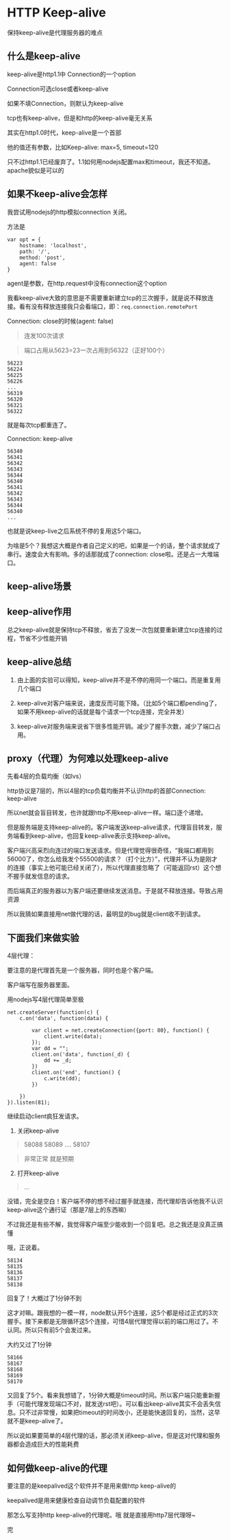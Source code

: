 HTTP Keep-alive
=============

保持keep-alive是代理服务器的难点

什么是keep-alive
-----------
keep-alive是http1.1中 Connection的一个option

Connection可选close或者keep-alive

如果不填Connection，则默认为keep-alive

tcp也有keep-alive，但是和http的keep-alive毫无关系

其实在http1.0时代，keep-alive是一个首部

他的值还有参数，比如Keep-alive: max=5, timeout=120

只不过http1.1已经废弃了。1.1如何用nodejs配置max和timeout，我还不知道。apache貌似是可以的

如果不keep-alive会怎样
-----
我尝试用nodejs的http模拟connection 关闭。

方法是

	var opt = {
		hostname: 'localhost',
		path: '/',
		method: 'post',
		agent: false	
	}

agent是参数，在http.request中没有connection这个option

我看keep-alive大致的意思是不需要重新建立tcp的三次握手，就是说不释放连接。看有没有释放连接我只会看端口，即：`req.connection.remotePort`

Connection: close的时候(agent: false)

 > 连发100次请求

 > 端口占用从5623=23一次占用到56322（正好100个）
	
	56223
	56224
	56225
	56226
	...
	56319
	56320
	56321
	56322


就是每次tcp都重连了。

Connection: keep-alive

	56340
	56341
	56342
	56343
	56344
	56340
	56341
	56342
	56343
	56344
	56340
	...

也就是说keep-live之后系统不停的复用这5个端口。

为啥是5个？我想这大概是作者自己定义的吧，如果是一个的话，整个请求就成了串行。速度会大有影响。多的话那就成了connection: close啦。还是占一大堆端口。

keep-alive场景
----

keep-alive作用
--------
总之keep-alive就是保持tcp不释放，省去了没发一次包就要重新建立tcp连接的过程，节省不少性能开销

keep-alive总结
-----
1. 由上面的实验可以得知，keep-alive并不是不停的用同一个端口。而是重复用几个端口

2. keep-alive对客户端来说，速度反而可能下降。（比如5个端口都pending了，如果不用keep-alive的话就是每个请求一个tcp连接，完全并发）

3. keep-alive对服务端来说省下很多性能开销。减少了握手次数，减少了端口占用。

proxy（代理）为何难以处理keep-alive
-------------------
先看4层的负载均衡（如lvs）

http协议是7层的，所以4层的tcp负载均衡并不认识http的首部Connection: keep-alive

所以net就会盲目转发，也许就跟http不用keep-alive一样。端口逐个递增。

但是服务端是支持keep-alive的。客户端发送keep-alive请求，代理盲目转发，服务端看到keep-alive，也回复keep-alive表示支持keep-alive。

客户端兴高采烈向连过的端口发送请求。但是代理觉得很奇怪，“我端口都用到56000了，你怎么给我发个55500的请求？（打个比方）”，代理并不认为是刚才的连接（事实上他可能已经关闭了），所以代理直接忽略了（可能返回rst）这个想不握手就发信息的请求。

而后端真正的服务器以为客户端还要继续发送消息。于是就不释放连接。导致占用资源

所以我猜如果直接用net做代理的话，最明显的bug就是client收不到请求。

下面我们来做实验
-----------
4层代理：

要注意的是代理首先是一个服务器，同时也是个客户端。

客户端写在服务器里面。

用nodejs写4层代理简单至极

	net.createServer(function(c) {
		c.on('data', function(data) {
		
			var client = net.createConnection({port: 80}, function() {
				client.write(data);
			});
			var dd = "";
			client.on('data', function(_d) {			
				dd += _d;
			})
			client.on('end', function() {
				c.write(dd);
			})
			
		})
	}).listen(81);

继续启动client疯狂发请求。

1. 关闭keep-alive

 >58088 58089 .... 58107

 >非常正常 就是预期

2. 打开keep-alive

 >...

没错，完全是空白！客户端不停的想不经过握手就连接，而代理却告诉他我不认识keep-alive这个通行证（那是7层上的东西嘛） 

不过我还是有些不解，我觉得客户端至少能收到一个回复吧。总之我还是没真正搞懂

哦，正说着。

	58134
	58135
	58136
	58137
	58138

回复了！大概过了1分钟不到

这才对嘛。跟我想的一模一样，node默认开5个连接，这5个都是经过正式的3次握手。接下来都是无限循环这5个连接，可惜4层代理觉得以前的端口用过了。不认同。所以只有前5个会发过来。

大约又过了1分钟

	58166
	58167
	58168
	58169
	58170

又回复了5个。看来我想错了，1分钟大概是timeout时间。所以客户端只能重新握手（可能代理发现端口不对，就发送rst吧）。可以看出keep-alive其实不会丢失信息。只不过非常慢，如果把timeout的时间改小，还是能快速回复的，当然，这早就不是keep-alive了。

所以说如果要简单的4层代理的话，那必须关闭keep-alive，但是这对代理和服务器都会造成巨大的性能耗费

如何做keep-alive的代理
--------------
要注意的是keepalived这个软件并不是用来做http keep-alive的

keepalived是用来健康检查自动调节负载配置的软件

那怎么写支持http keep-alive的代理呢。哦 就是直接用http7层代理呀~

完
